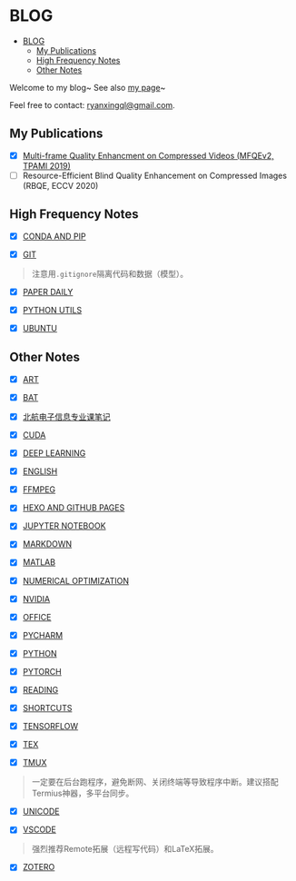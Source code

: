 # BLOG

- [BLOG](#blog)
  - [My Publications](#my-publications)
  - [High Frequency Notes](#high-frequency-notes)
  - [Other Notes](#other-notes)

Welcome to my blog~ See also [my page](https://ryanxingql.github.io/)~

Feel free to contact: ryanxingql@gmail.com.

## My Publications

- [x] [Multi-frame Quality Enhancment on Compressed Videos (MFQEv2, TPAMI 2019)](https://github.com/RyanXingQL/Blog/blob/master/posts/mfqev2.md)
- [ ] Resource-Efficient Blind Quality Enhancement on Compressed Images (RBQE, ECCV 2020)

## High Frequency Notes

- [x] [CONDA AND PIP](https://github.com/RyanXingQL/Blog/blob/master/posts/conda_and_pip.md)

- [x] [GIT](https://github.com/RyanXingQL/Blog/blob/master/posts/git.md)

> 注意用`.gitignore`隔离代码和数据（模型）。

- [x] [PAPER DAILY](https://github.com/RyanXingQL/Blog/blob/master/posts/paper_daily.md)

- [x] [PYTHON UTILS](https://github.com/RyanXingQL/PythonUtils)

- [x] [UBUNTU](https://github.com/RyanXingQL/Blog/blob/master/posts/ubuntu.md)

## Other Notes

- [x] [ART](https://github.com/RyanXingQL/Blog/blob/master/posts/art.md)

- [x] [BAT](https://github.com/RyanXingQL/Blog/blob/master/posts/bat.md)

- [x] [北航电子信息专业课笔记](https://gist.github.com/RyanXingQL/31be08b97db38c7eb2f636ae2607f54b)

- [x] [CUDA](https://github.com/RyanXingQL/Blog/blob/master/posts/cuda.md)

- [x] [DEEP LEARNING](https://github.com/RyanXingQL/Blog/blob/master/posts/deep_learning.md)

- [x] [ENGLISH](https://github.com/RyanXingQL/Blog/blob/master/posts/english.md)

- [x] [FFMPEG](https://github.com/RyanXingQL/Blog/blob/master/posts/ffmpeg.md)

- [x] [HEXO AND GITHUB PAGES](https://github.com/RyanXingQL/Blog/blob/master/posts/hexo_and_github_pages.md)

- [x] [JUPYTER NOTEBOOK](https://github.com/RyanXingQL/Blog/blob/master/posts/jupyter_notebook.md)

- [x] [MARKDOWN](https://github.com/RyanXingQL/Blog/blob/master/posts/markdown.md)

- [x] [MATLAB](https://github.com/RyanXingQL/Blog/blob/master/posts/matlab.md)

- [x] [NUMERICAL OPTIMIZATION](https://gist.github.com/RyanXingQL/82f9179287edb8a11e18f60e2e4f18a3)

- [x] [NVIDIA](https://github.com/RyanXingQL/Blog/blob/master/posts/nvidia.md)

- [x] [OFFICE](https://github.com/RyanXingQL/Blog/blob/master/posts/office.md)

- [x] [PYCHARM](https://github.com/RyanXingQL/Blog/blob/master/posts/pycharm.md)

- [x] [PYTHON](https://github.com/RyanXingQL/Blog/blob/master/posts/python.md)

- [x] [PYTORCH](https://github.com/RyanXingQL/Blog/blob/master/posts/pytorch.md)

- [x] [READING](https://github.com/RyanXingQL/Blog/blob/master/posts/reading.md)

- [x] [SHORTCUTS](https://github.com/RyanXingQL/Blog/blob/master/posts/shortcuts.md)

- [x] [TENSORFLOW](https://github.com/RyanXingQL/Blog/blob/master/posts/tensorflow.md)

- [x] [TEX](https://github.com/RyanXingQL/Blog/blob/master/posts/tex.md)

- [x] [TMUX](https://github.com/RyanXingQL/Blog/blob/master/posts/tmux.md)

> 一定要在后台跑程序，避免断网、关闭终端等导致程序中断。建议搭配Termius神器，多平台同步。

- [x] [UNICODE](https://github.com/RyanXingQL/Blog/blob/master/posts/unicode.md)

- [x] [VSCODE](https://github.com/RyanXingQL/Blog/blob/master/posts/vscode.md)

> 强烈推荐Remote拓展（远程写代码）和LaTeX拓展。

- [x] [ZOTERO](https://github.com/RyanXingQL/Blog/blob/master/posts/zotero.md)

